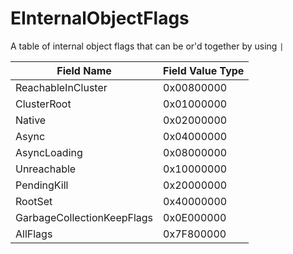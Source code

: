 # EInternalObjectFlags

A table of internal object flags that can be or'd together by using `|`

Field Name | Field Value Type
--------- | --------------
ReachableInCluster               | 0x00800000
ClusterRoot                      | 0x01000000
Native                           | 0x02000000
Async                            | 0x04000000
AsyncLoading                     | 0x08000000
Unreachable                      | 0x10000000
PendingKill                      | 0x20000000
RootSet                          | 0x40000000
GarbageCollectionKeepFlags       | 0x0E000000
AllFlags                         | 0x7F800000